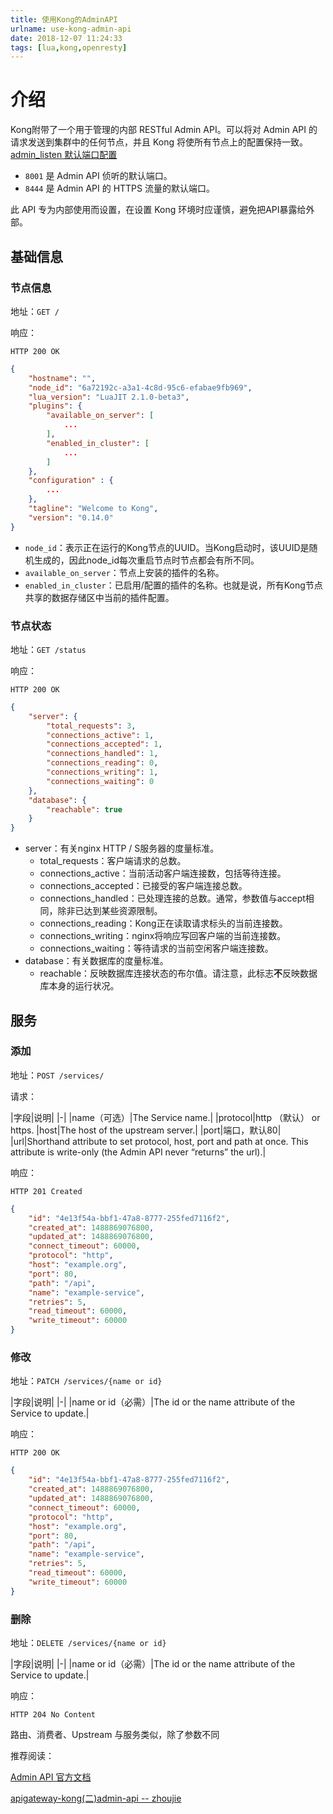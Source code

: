 ```yaml
---
title: 使用Kong的AdminAPI
urlname: use-kong-admin-api
date: 2018-12-07 11:24:33
tags: [lua,kong,openresty]
---
```


# 介绍

Kong附带了一个用于管理的内部 RESTful Admin API。可以将对 Admin API 的请求发送到集群中的任何节点，并且 Kong 将使所有节点上的配置保持一致。[admin_listen 默认端口配置](https://github.com/Kong/kong/blob/master/kong/templates/kong_defaults.lua#L13)

- `8001` 是 Admin API 侦听的默认端口。
- `8444` 是 Admin API 的 HTTPS 流量的默认端口。

此 API 专为内部使用而设置，在设置 Kong 环境时应谨慎，避免把API暴露给外部。

## 基础信息

### 节点信息

地址：`GET /`

响应：

```
HTTP 200 OK
```

```json
{
    "hostname": "",
    "node_id": "6a72192c-a3a1-4c8d-95c6-efabae9fb969",
    "lua_version": "LuaJIT 2.1.0-beta3",
    "plugins": {
        "available_on_server": [
            ...
        ],
        "enabled_in_cluster": [
            ...
        ]
    },
    "configuration" : {
        ...
    },
    "tagline": "Welcome to Kong",
    "version": "0.14.0"
}
```

- `node_id`：表示正在运行的Kong节点的UUID。当Kong启动时，该UUID是随机生成的，因此node_id每次重启节点时节点都会有所不同。
- `available_on_server`：节点上安装的插件的名称。
- `enabled_in_cluster`：已启用/配置的插件的名称。也就是说，所有Kong节点共享的数据存储区中当前的插件配置。

### 节点状态

地址：`GET /status`

响应：
```
HTTP 200 OK
```

```json
{
    "server": {
        "total_requests": 3,
        "connections_active": 1,
        "connections_accepted": 1,
        "connections_handled": 1,
        "connections_reading": 0,
        "connections_writing": 1,
        "connections_waiting": 0
    },
    "database": {
        "reachable": true
    }
}
```

- server：有关nginx HTTP / S服务器的度量标准。
  - total_requests：客户端请求的总数。
  - connections_active：当前活动客户端连接数，包括等待连接。
  - connections_accepted：已接受的客户端连接总数。
  - connections_handled：已处理连接的总数。通常，参数值与accept相同，除非已达到某些资源限制。
  - connections_reading：Kong正在读取请求标头的当前连接数。
  - connections_writing：nginx将响应写回客户端的当前连接数。
  - connections_waiting：等待请求的当前空闲客户端连接数。
- database：有关数据库的度量标准。
  - reachable：反映数据库连接状态的布尔值。请注意，此标志**不**反映数据库本身的运行状况。

## 服务

### 添加

地址：`POST /services/`

请求：

|字段|说明|
|-|
|name（可选）|The Service name.|
|protocol|http （默认） or https.
|host|The host of the upstream server.|
|port|端口，默认80|
|url|Shorthand attribute to set protocol, host, port and path at once. This attribute is write-only (the Admin API never “returns” the url).|

响应：
```
HTTP 201 Created
```

```json
{
    "id": "4e13f54a-bbf1-47a8-8777-255fed7116f2",
    "created_at": 1488869076800,
    "updated_at": 1488869076800,
    "connect_timeout": 60000,
    "protocol": "http",
    "host": "example.org",
    "port": 80,
    "path": "/api",
    "name": "example-service",
    "retries": 5,
    "read_timeout": 60000,
    "write_timeout": 60000
}
```

### 修改

地址：`PATCH /services/{name or id}`

|字段|说明|
|-|
|name or id（必需）|The id or the name attribute of the Service to update.|

响应：
```
HTTP 200 OK
```

```json
{
    "id": "4e13f54a-bbf1-47a8-8777-255fed7116f2",
    "created_at": 1488869076800,
    "updated_at": 1488869076800,
    "connect_timeout": 60000,
    "protocol": "http",
    "host": "example.org",
    "port": 80,
    "path": "/api",
    "name": "example-service",
    "retries": 5,
    "read_timeout": 60000,
    "write_timeout": 60000
}
```

### 删除

地址：`DELETE /services/{name or id}`

|字段|说明|
|-|
|name or id（必需）|The id or the name attribute of the Service to update.|

响应：
```
HTTP 204 No Content
```

路由、消费者、Upstream 与服务类似，除了参数不同

推荐阅读：

[Admin API 官方文档](https://docs.konghq.com/0.14.x/admin-api/)

[apigateway-kong(二)admin-api -- zhoujie](https://www.cnblogs.com/zhoujie/p/kong2.html)